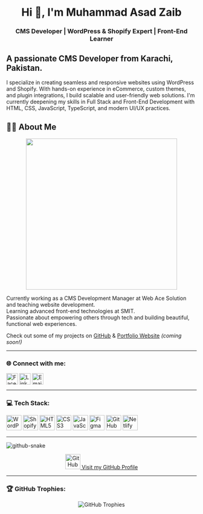 <h1 align="center">Hi 👋, I'm Muhammad Asad Zaib</h1>
<h3 align="center">CMS Developer | WordPress & Shopify Expert | Front-End Learner</h3>

**A passionate CMS Developer from Karachi, Pakistan.**
---------------------------------------------------------------------------------------------------
I specialize in creating seamless and responsive websites using WordPress and Shopify. With hands-on experience in eCommerce, custom themes, and plugin integrations, I build scalable and user-friendly web solutions. I'm currently deepening my skills in Full Stack and Front-End Development with HTML, CSS, JavaScript, TypeScript, and modern UI/UX practices.

## 👨‍💻 About Me

<p align="center">
 <img src="https://media.giphy.com/media/f3iwJFOVOwuy7K6FFw/giphy.gif" width="400px" />
</p>

Currently working as a CMS Development Manager at Web Ace Solution and teaching website development.  
Learning advanced front-end technologies at SMIT.  
Passionate about empowering others through tech and building beautiful, functional web experiences.

Check out some of my projects on [GitHub](https://github.com/masadzaib) & [Portfolio Website](#) *(coming soon!)*

---

### 🌐 Connect with me:
<p align="left">
<a href="https://www.facebook.com/muhammadasadzaib/" target="blank"><img align="center" src="https://img.icons8.com/fluency/48/facebook-new.png" alt="Facebook" height="30" width="30" /></a>
<a href="https://www.linkedin.com/in/muhammad-asadzaib-ba5a3728b/" target="blank"><img align="center" src="https://img.icons8.com/fluency/48/linkedin.png" alt="LinkedIn" height="30" width="30" /></a>
<a href="mailto:masadzaib.developer@gmail.com" target="blank"><img align="center" src="https://img.icons8.com/fluency/48/gmail-new.png" alt="Email" height="30" width="30" /></a>
</p>

---

### 💻 Tech Stack:
<p align="left">
<img src="https://img.icons8.com/color/48/wordpress.png" alt="WordPress" width="40" height="40"/>
<img src="https://img.icons8.com/color/48/shopify.png" alt="Shopify" width="40" height="40"/>
<img src="https://img.icons8.com/color/48/html-5.png" alt="HTML5" width="40" height="40"/>
<img src="https://img.icons8.com/color/48/css3.png" alt="CSS3" width="40" height="40"/>
<img src="https://img.icons8.com/color/48/javascript--v1.png" alt="JavaScript" width="40" height="40"/>
<img src="https://img.icons8.com/color/48/figma--v1.png" alt="Figma" width="40" height="40"/>
<img src="https://img.icons8.com/color/48/github.png" alt="GitHub" width="40" height="40"/>
<img src="https://img.icons8.com/color/48/netlify.png" alt="Netlify" width="40" height="40"/>
</p>

---

<picture>
 <source media="(prefers-color-scheme: dark)" srcset="https://raw.githubusercontent.com/tobiasmeyhoefer/tobiasmeyhoefer/output/github-snake-dark.svg" />
 <source media="(prefers-color-scheme: light)" srcset="https://raw.githubusercontent.com/tobiasmeyhoefer/tobiasmeyhoefer/output/github-snake.svg" />
 <img alt="github-snake" src="https://raw.githubusercontent.com/tobiasmeyhoefer/tobiasmeyhoefer/output/github-snake.svg" />
</picture>

<p align="center">
 <a href="https://github.com/masadzaib" target="_blank">
 <img src="https://img.icons8.com/fluency/48/github.png" alt="GitHub Profile" height="40" width="40" />
 Visit my GitHub Profile
 </a>
</p>

---

### 🏆 GitHub Trophies:
<p align="center">
<img src="https://github-profile-trophy.vercel.app/?username=masadzaib&theme=radical" alt="GitHub Trophies" />
</p>
